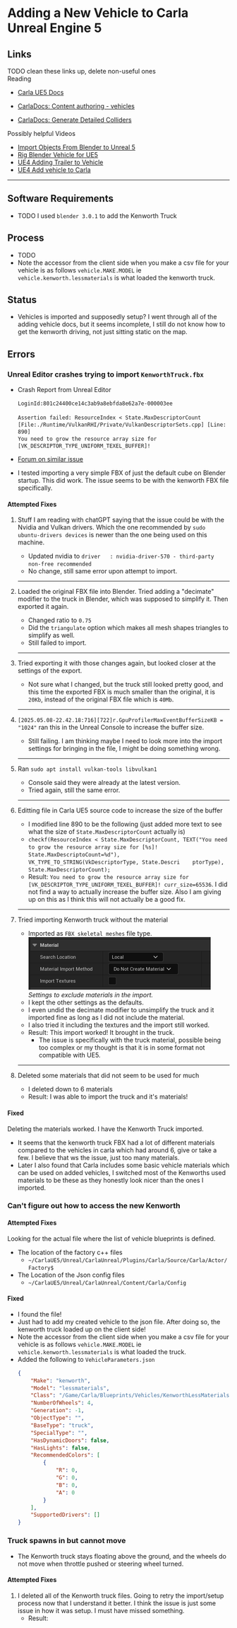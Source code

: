 # Adding a New Vehicle to Carla Unreal Engine 5

## Links
TODO clean these links up, delete non-useful ones  
Reading
* [Carla UE5 Docs](https://carla-ue5.readthedocs.io/en/latest/)

* [CarlaDocs: Content authoring - vehicles](https://carla-ue5.readthedocs.io/en/latest/tuto_content_authoring_vehicles/)

* [CarlaDocs: Generate Detailed Colliders](https://carla-ue5.readthedocs.io/en/latest/tuto_D_generate_colliders/)

Possibly helpful Videos
* [Import Objects From Blender to Unreal 5](https://youtu.be/BqF5D4kteX8?si=3R2og5zqYq4cYVLL)
* [Rig Blender Vehicle for UE5](https://youtu.be/fcLBQ-zjEK8?si=gr0fc_u_ZLOF5ErP)
* [UE4 Adding Trailer to Vehicle](https://www.youtube.com/watch?v=mJufrK7RkeI)
* [UE4 Add vehicle to Carla](https://www.youtube.com/watch?v=0F3ugwkISGk)
---


## Software Requirements
* TODO I used `blender 3.0.1` to add the Kenworth Truck

## Process
* TODO
* Note the accessor from the client side when you make a csv file for your vehicle is as follows `vehicle.MAKE.MODEL` ie `vehicle.kenworth.lessmaterials` is what loaded the kenworth truck.

## Status
* Vehicles is imported and supposedly setup? I went through all of the adding vehicle docs, but it seems incomplete, I still do not know how to get the kenworth driving, not just sitting static on the map.

## Errors
### Unreal Editor crashes trying to import `KenworthTruck.fbx`
* Crash Report from Unreal Editor
    ```
    LoginId:801c24400ce14c3ab9a8ebfda8e62a7e-000003ee

    Assertion failed: ResourceIndex < State.MaxDescriptorCount [File:./Runtime/VulkanRHI/Private/VulkanDescriptorSets.cpp] [Line: 890] 
    You need to grow the resource array size for [VK_DESCRIPTOR_TYPE_UNIFORM_TEXEL_BUFFER]!
    ```

* [Forum on similar issue](https://forums.unrealengine.com/t/ue5-2-freezes-on-importing-fbx/1263565/2?page=2)
* I tested importing a very simple FBX of just the default cube on Blender startup. This did work. The issue seems to be with the kenworth FBX file specifically.

#### Attempted Fixes
1. Stuff I am reading with chatGPT saying that the issue could be with the Nvidia and Vulkan drivers. Which the one recommended by `sudo ubuntu-drivers devices` is newer than the one being used on this machine.
    * Updated nvidia to `driver   : nvidia-driver-570 - third-party non-free recommended`
    * No change, still same error upon attempt to import.
    ---     
2. Loaded the original FBX file into Blender. Tried adding a "decimate" modifier to the truck in Blender, which was supposed to simplify it. Then exported it again.
    * Changed ratio to `0.75`
    * Did the `triangulate` option which makes all mesh shapes triangles to simplify as well.
    * Still failed to import.
    ---

3. Tried exporting it with those changes again, but looked closer at the settings of the export. 
    * Not sure what I changed, but the truck still looked pretty good, and this time the exported FBX is much smaller than the original, it is `20Kb`, instead of the original FBX file which is `40Mb`.
    ---
    
4. `[2025.05.08-22.42.18:716][722]r.GpuProfilerMaxEventBufferSizeKB = "1024"` ran this in the Unreal Console to increase the buffer size.
    * Still failing. I am thinking maybe I need to look more into the import settings for bringing in the file, I might be doing something wrong.
    ---  

5. Ran `sudo apt install vulkan-tools libvulkan1`
    * Console said they were already at the latest version.
    * Tried again, still the same error.
    ---

6. Editting file in Carla UE5 source code to increase the size of the buffer
    * I modified line 890 to be the following (just added more text to see what the size of `State.MaxDescriptorCount` actually is)
    * `checkf(ResourceIndex < State.MaxDescriptorCount, TEXT("You need to grow the resource array size for [%s]! State.MaxDescriptoCount=%d"), VK_TYPE_TO_STRING(VkDescriptorType, State.Descri    ptorType), State.MaxDescriptorCount);`
    * Result: `You need to grow the resource array size for [VK_DESCRIPTOR_TYPE_UNIFORM_TEXEL_BUFFER]! curr_size=65536`. I did not find a way to actually increase the buffer size. Also I am giving up on this as I think this will not actually be a good fix.
    ---

7. Tried importing Kenworth truck without the material
    * Imported as `FBX skeletal meshes` file type.  
    ![screenshot UE5 import settings](../images/UE5_material_import_settings.png)
    *Settings to exclude materials in the import.*
    * I kept the other settings as the defaults.
    * I even undid the decimate modifier to unsimplify the truck and it imported fine as long as I did not include the material.
    * I also tried it including the textures and the import still worked.
    * Result: This import worked! It brought in the truck.  
        * The issue is specifically with the truck material, possible being too complex or my thought is that it is in some format not compatible with UE5.
    ---

8. Deleted some materials that did not seem to be used for much
    * I deleted down to 6 materials
    * Result: I was able to import the truck and it's materials!

#### Fixed
Deleting the materials worked. I have the Kenworth Truck imported.
* It seems that the kenworth truck FBX had a lot of different materials compared to the vehicles in carla which had around 6, give or take a few. I believe that ws the issue, just too many materials.
* Later I also found that Carla includes some basic vehicle materials which can be used on added vehicles, I switched most of the Kenworths used materials to be these as they honestly look nicer than the ones I imported.

### Can't figure out how to access the new Kenworth
#### Attempted Fixes
Looking for the actual file where the list of vehicle blueprints is defined.
* The location of the factory c++ files
    * `~/CarlaUE5/Unreal/CarlaUnreal/Plugins/Carla/Source/Carla/Actor/Factory$`
* The Location of the Json config files
    * `~/CarlaUE5/Unreal/CarlaUnreal/Content/Carla/Config`

#### Fixed
* I found the file!
* Just had to add my created vehicle to the json file. After doing so, the kenworth truck loaded up on the client side!
* Note the accessor from the client side when you make a csv file for your vehicle is as follows `vehicle.MAKE.MODEL` ie `vehicle.kenworth.lessmaterials` is what loaded the truck.
* Added the following to `VehicleParameters.json`
    ```json
    {
        "Make": "kenworth",
        "Model": "lessmaterials",
        "Class": "/Game/Carla/Blueprints/Vehicles/KenworthLessMaterials/BP_KenworthLessMaterials.BP_KenworthLessMaterials_C",
        "NumberOfWheels": 4,
        "Generation": -1,
        "ObjectType": "",
        "BaseType": "truck",
        "SpecialType": "",
        "HasDynamicDoors": false,
        "HasLights": false,
        "RecommendedColors": [
            {
                "R": 0,
                "G": 0,
                "B": 0,
                "A": 0
            }
        ],
        "SupportedDrivers": []
    }
    ```

### Truck spawns in but cannot move
* The Kenworth truck stays floating above the ground, and the wheels do not move when throttle pushed or steering wheel turned.

#### Attempted Fixes
1. I deleted all of the Kenworth truck files. Going to retry the import/setup process now that I understand it better. I think the issue is just some issue in how it was setup. I must have missed something.
    * Result: 